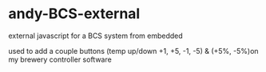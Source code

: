 # andy-BCS-external
external javascript for a BCS system from embedded

used to add a couple buttons (temp up/down +1, +5, -1, -5) & (+5%, -5%)on my brewery controller software
